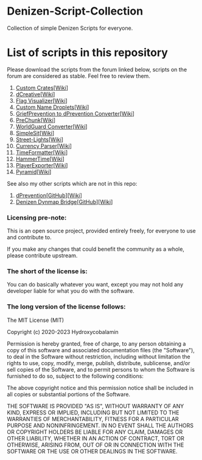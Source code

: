 # Denizen-Script-Collection
Collection of simple Denizen Scripts for everyone.

# List of scripts in this repository

Please download the scripts from the forum linked below, scripts on the forum are considered as stable. Feel free to review them.

1. [Custom Crates](https://forum.denizenscript.com/resources/custom-crates.45/)\[[Wiki](https://github.com/Hydroxycobalamin/Denizen-Script-Collection/wiki/Custom-Crates)\]
2. [dCreative](https://forum.denizenscript.com/resources/dcreative.51/)\[[Wiki](https://github.com/Hydroxycobalamin/Denizen-Script-Collection/wiki/dCreative)\]
3. [Flag Visualizer](https://forum.denizenscript.com/resources/flag-visualizer.43/)\[[Wiki](https://github.com/Hydroxycobalamin/Denizen-Script-Collection/wiki/Flag-Visualizer)\]
4. [Custom Name Droplets](https://forum.denizenscript.com/resources/custom-name-droplets.61/)\[[Wiki](https://github.com/Hydroxycobalamin/Denizen-Script-Collection/wiki/Custom-Name-Droplets)\]
5. [GriefPrevention to dPrevention Converter](https://forum.denizenscript.com/resources/griefprevention-to-dprevention-converter.77/)\[[Wiki](https://github.com/Hydroxycobalamin/Denizen-Script-Collection/wiki/GriefPrevention-to-dPrevention-Converter)\]
6. [PreChunk](https://forum.denizenscript.com/resources/prechunk.14/)\[[Wiki](https://github.com/Hydroxycobalamin/Denizen-Script-Collection/wiki/PreChunk)\]
7. [WorldGuard Converter](https://forum.denizenscript.com/resources/worldguard-converter.4/)\[[Wiki](https://github.com/Hydroxycobalamin/Denizen-Script-Collection/wiki/WorldGuard-Converter)\]
8. [SimpleSit](https://forum.denizenscript.com/resources/simplesit.17/)\[[Wiki](https://github.com/Hydroxycobalamin/Denizen-Script-Collection/wiki/SimpleSit)\]
9. [Street-Lights](https://forum.denizenscript.com/resources/street-lights.80/)\[[Wiki](https://github.com/Hydroxycobalamin/Denizen-Script-Collection/wiki/Street-Lights)\]
10. [Currency Parser](https://forum.denizenscript.com/resources/currency-parser-incl-resource-pack.84/)\[[Wiki](https://github.com/Hydroxycobalamin/Denizen-Script-Collection/wiki/Currency-Parser)\]
11. [TimeFormatter](https://forum.denizenscript.com/resources/timeformatter.101/)\[[Wiki](https://github.com/Hydroxycobalamin/Denizen-Script-Collection/wiki/TimeFormatter)\]
12. [HammerTime](https://forum.denizenscript.com/resources/hammer-time-incl-resource-pack.104/)\[[Wiki](https://github.com/Hydroxycobalamin/Denizen-Script-Collection/wiki/Hammer-Time)\]
13. [PlayerExporter](https://forum.denizenscript.com/resources/player-exporter.105/)\[[Wiki](https://github.com/Hydroxycobalamin/Denizen-Script-Collection/wiki/Player-Exporter)\]
14. [Pyramid](https://forum.denizenscript.com/resources/pyramid.129/)\[[Wiki](https://github.com/Hydroxycobalamin/Denizen-Script-Collection/wiki/Pyramid)\]

See also my other scripts which are not in this repo:

1. [dPrevention](https://forum.denizenscript.com/resources/dprevention.76/)\[[GitHub](https://github.com/Hydroxycobalamin/dPrevention)\]\[[Wiki](https://github.com/Hydroxycobalamin/dPrevention/wiki)\]
2. [Denizen Dynmap Bridge](https://forum.denizenscript.com/resources/dynmap-bridge.70/)\[[GitHub](https://github.com/Hydroxycobalamin/Denizen-DynmapBridge)\]\[[Wiki](https://github.com/Hydroxycobalamin/Denizen-DynmapBridge/wiki)\]
### Licensing pre-note:

This is an open source project, provided entirely freely, for everyone to use and contribute to.

If you make any changes that could benefit the community as a whole, please contribute upstream.

### The short of the license is:

You can do basically whatever you want, except you may not hold any developer liable for what you do with the software.

### The long version of the license follows:

The MIT License (MIT)

Copyright (c) 2020-2023 Hydroxycobalamin

Permission is hereby granted, free of charge, to any person obtaining a copy
of this software and associated documentation files (the "Software"), to deal
in the Software without restriction, including without limitation the rights
to use, copy, modify, merge, publish, distribute, sublicense, and/or sell
copies of the Software, and to permit persons to whom the Software is
furnished to do so, subject to the following conditions:

The above copyright notice and this permission notice shall be included in all
copies or substantial portions of the Software.

THE SOFTWARE IS PROVIDED "AS IS", WITHOUT WARRANTY OF ANY KIND, EXPRESS OR
IMPLIED, INCLUDING BUT NOT LIMITED TO THE WARRANTIES OF MERCHANTABILITY,
FITNESS FOR A PARTICULAR PURPOSE AND NONINFRINGEMENT. IN NO EVENT SHALL THE
AUTHORS OR COPYRIGHT HOLDERS BE LIABLE FOR ANY CLAIM, DAMAGES OR OTHER
LIABILITY, WHETHER IN AN ACTION OF CONTRACT, TORT OR OTHERWISE, ARISING FROM,
OUT OF OR IN CONNECTION WITH THE SOFTWARE OR THE USE OR OTHER DEALINGS IN THE SOFTWARE.